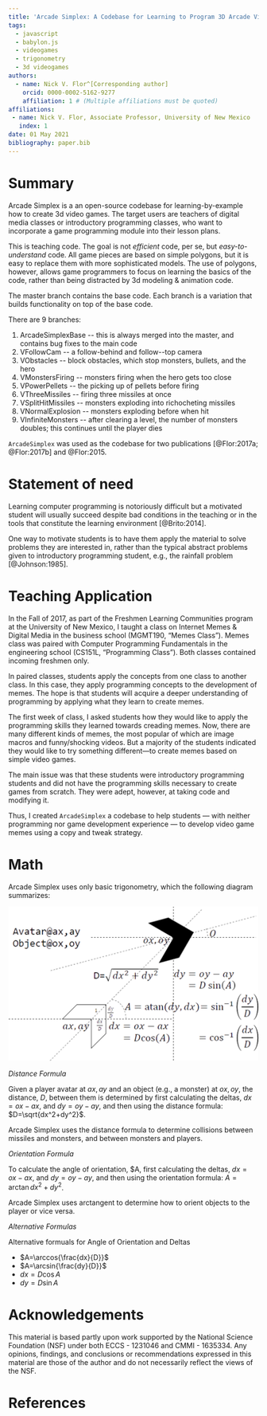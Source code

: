 ```yaml
---
title: 'Arcade Simplex: A Codebase for Learning to Program 3D Arcade Video Games'
tags:
  - javascript
  - babylon.js
  - videogames
  - trigonometry
  - 3d videogames
authors:
  - name: Nick V. Flor^[Corresponding author]
    orcid: 0000-0002-5162-9277
    affiliation: 1 # (Multiple affiliations must be quoted)
affiliations:
 - name: Nick V. Flor, Associate Professor, University of New Mexico
   index: 1
date: 01 May 2021
bibliography: paper.bib
---
```


# Summary

Arcade Simplex is a an open-source codebase for learning-by-example how to create 3d video games. The target users are teachers of digital media classes or introductory programming classes, who want to incorporate a game programming module into their lesson plans. 

This is teaching code. The goal is not _efficient_ code, per se, but _easy-to-understand_ code. All game pieces are based on simple polygons, but it is easy to replace them with more sophisticated models. The use of polygons, however, allows game programmers to focus on learning the basics of the code, rather than being distracted by 3d modeling & animation code. 

The master branch contains the base code.  Each branch is a variation that builds functionality on top of the base code. 

There are 9 branches:

1. ArcadeSimplexBase -- this is always merged into the master, and contains bug fixes to the main code
2. VFollowCam -- a follow-behind and follow--top camera
3. VObstacles -- block obstacles, which stop monsters, bullets, and the hero
4. VMonstersFiring -- monsters firing when the hero gets too close
5. VPowerPellets -- the picking up of pellets before firing
6. VThreeMissiles -- firing three missiles at once
7. VSplitHitMissiles -- monsters exploding into richocheting missiles
8. VNormalExplosion -- monsters exploding before when hit
9. VInfiniteMonsters -- after clearing a level, the number of monsters doubles; this continues until the player dies 

`ArcadeSimplex` was used as the codebase for two publications [@Flor:2017a; @Flor:2017b] and @Flor:2015.

# Statement of need

Learning computer programming is notoriously difficult but a motivated student will usually succeed despite bad conditions in the teaching or in the tools that constitute the learning environment [@Brito:2014].

One way to motivate students is to have them apply the material to solve problems they are interested in, rather than the typical abstract problems given to introductory programming student, e.g., the rainfall problem [@Johnson:1985].

# Teaching Application

In the Fall of 2017, as part of the Freshmen Learning Communities program at the University of New Mexico, I taught a class on Internet Memes & Digital Media in the business school (MGMT190, “Memes Class”). Memes class was paired with Computer Programming Fundamentals in the engineering school (CS151L, “Programming Class”). Both classes contained incoming freshmen only.

In paired classes, students apply the concepts from one class to another class. In this case, they apply programming  concepts to the development of memes. The hope is that students will acquire a deeper understanding of programming by applying what they learn to create memes.  

The first week of class, I asked students how they would like to apply the programming skills they learned towards creading memes. Now, there are many different kinds of memes, the most popular of which are image macros and funny/shocking videos. But a majority of the students indicated they would like to try something different—to create memes based on simple video games. 

The main issue was that these students were introductory programming students and did not have the programming skills necessary to create games from scratch. They were adept, however, at taking code and modifying it. 

Thus, I created `ArcadeSimplex` a codebase to help students — with neither programming nor game development experience — to develop video game memes using a copy and tweak strategy. 

# Math

Arcade Simplex uses only basic trigonometry, which the following diagram summarizes:

![Arcade Simplex Math](Arcade-Simplex-Math.png)

_Distance Formula_

Given a player avatar at $ax, ay$ and an object (e.g., a monster) at $ox, oy$, the distance, $D$, between them is determined by first calculating the deltas, $dx=ox-ax$, and
$dy=oy-ay$, and then using the distance formula:
$D=\sqrt{dx^2+dy^2}$.

Arcade Simplex uses the distance formula to determine collisions between missiles and monsters, and between monsters and players.

_Orientation Formula_

To calculate the angle of orientation, $A, first calculating the deltas, $dx=ox-ax$, and
$dy=oy-ay$, and then using the orientation formula: $A=\arctan{dx^2+dy^2}$.

Arcade Simplex uses arctangent to determine how to orient objects to the player or vice versa.

_Alternative Formulas_

Alternative formuals for Angle of Orientation and Deltas
* $A=\arccos{\frac{dx}{D}}$  
* $A=\arcsin{\frac{dy}{D}}$ 
* $dx=D\cos{A}$ 
* $dy=D\sin{A}$ 


# Acknowledgements

This material is based partly upon work supported by the National Science Foundation (NSF)
under both ECCS - 1231046 and CMMI - 1635334. Any opinions, findings, and conclusions or 
recommendations expressed in this material are those of the author and do not necessarily
reflect the views of the NSF.

# References
